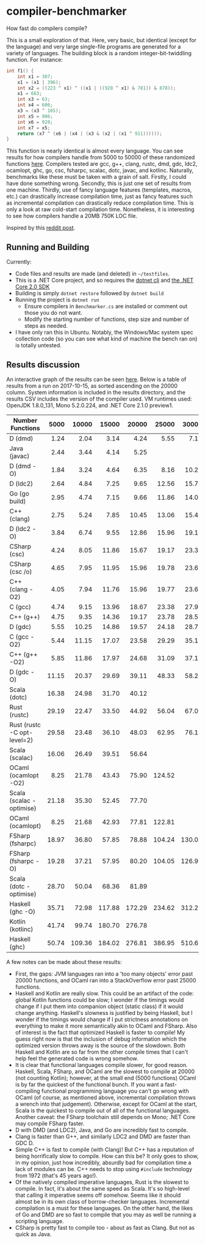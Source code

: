 # compiler-benchmarker

How fast do compilers compile?

This is a small exploration of that. Here, very basic, but identical (except for the language) and very large single-file programs are generated for a variety of languages. The building block is a random integer-bit-twiddling function. For instance:

```C
int f1() {
    int x1 = 307;
    x1 = (x1 | 396);
    int x2 = ((223 ^ x1) ^ ((x1 | ((928 ^ x1) & 781)) & 878));
    x1 = 663;
    int x3 = 63;
    int x4 = 606;
    x3 = (x3 ^ 165);
    int x5 = 906;
    int x6 = 920;
    int x7 = x5;
    return (x7 ^ (x6 | (x4 | (x3 & (x2 | (x1 ^ 911))))));
}
```

This function is nearly identical is almost every language. You can see results for how compilers handle from 5000 to 50000 of these randomized functions [here](https://johnsonaa.github.io/compiler-benchmarker/). Compilers tested are gcc, g++, clang, rustc, dmd, gdc, ldc2, ocamlopt, ghc, go, csc, fsharpc, scalac, dotc, javac, and kotlinc. Naturally, benchmarks like these must be taken with a grain of salt. Firstly, I could have done something wrong. Secondly, this is just one set of results from one machine. Thirdly,  use of fancy language features (templates, macros, etc.) can drastically increase compilation time, just as fancy features such as incremental compilation can drastically reduce compilation time. This is only a look at raw cold-start compilation time. Nonetheless, it is interesting to see how compilers handle a 20MB 750K LOC file.

Inspired by this [reddit post](https://www.reddit.com/r/rust/comments/55k577/rust_compilation_times_compared_to_c_d_go_pascal).

## Running and Building

Currently:
- Code files and results are made (and deleted) in `~/testfiles`.
- This is a .NET Core project, and so requires the [dotnet cli](https://docs.microsoft.com/en-us/dotnet/core/tools/?tabs=netcore2x) and [the .NET Core 2.0 SDK](https://www.microsoft.com/net/download/core)
- Building is simply `dotnet restore` followed by `dotnet build`
- Running the project is `dotnet run`
    - Ensure compilers in `Benchmarker.cs` are installed or comment out those you do not want.
    - Modify the starting number of functions, step size and number of steps as needed.
- I have only ran this in Ubuntu. Notably, the Windows/Mac system spec collection code (so you can see what kind of machine the bench ran on) is totally untested.

## Results discussion

An interactive graph of the results can be seen [here](https://johnsonaa.github.io/compiler-benchmarker/). Below is a table of results from a run on 2017-10-15, as sorted ascending on the 20000 column. System information is included in the results directory, and the results CSV includes the version of the compiler used. VM runtimes used: OpenJDK 1.8.0_131, Mono 5.2.0.224, and .NET Core 2.1.0 preview1.

| Number Functions             | 5000  | 10000  | 15000  | 20000  | 25000  | 30000  | 35000  | 40000  | 45000  | 50000   |
| ---                          | ---:  | ---:   | ---:   | ---:   | ---:   | ---:   | ---:   | ---:   | ---:   | ---:    |
|  D (dmd)                     | 1.24  | 2.04   | 3.14   | 4.24   | 5.55   | 7.15   | 8.96   | 11.06  | 13.67  | 16.88   |
|  Java (javac)                | 2.44  | 3.44   | 4.14   | 5.25   |        |        |        |        |        |         |
|  D (dmd -O)                  | 1.84  | 3.24   | 4.64   | 6.35   | 8.16   | 10.26  | 12.66  | 15.07  | 18.38  | 22.59   |
|  D (ldc2)                    | 2.64  | 4.84   | 7.25   | 9.65   | 12.56  | 15.77  | 18.87  | 22.49  | 25.79  | 30.61   |
|  Go (go build)               | 2.95  | 4.74   | 7.15   | 9.66   | 11.86  | 14.06  | 16.36  | 18.67  | 21.37  | 23.68   |
|  C++ (clang)                 | 2.75  | 5.24   | 7.85   | 10.45  | 13.06  | 15.46  | 18.07  | 20.87  | 23.38  | 25.990  |
|  D (ldc2 -O)                 | 3.84  | 6.74   | 9.55   | 12.86  | 15.96  | 19.17  | 22.98  | 26.59  | 31.19  | 35.110  |
|  CSharp (csc)                | 4.24  | 8.05   | 11.86  | 15.67  | 19.17  | 23.38  | 26.98  | 30.59  | 34.60  | 38.21   |
|  CSharp (csc /o)             | 4.65  | 7.95   | 11.95  | 15.96  | 19.78  | 23.68  | 27.58  | 31.49  | 34.91  | 38.81   |
|  C++ (clang -O2)             | 4.05  | 7.94   | 11.76  | 15.96  | 19.77  | 23.68  | 27.89  | 31.89  | 35.91  | 39.71   |
|  C (gcc)                     | 4.74  | 9.15   | 13.96  | 18.67  | 23.38  | 27.98  | 32.70  | 37.70  | 42.92  | 47.02   |
|  C++ (g++)                   | 4.75  | 9.35   | 14.36  | 19.17  | 23.78  | 28.59  | 33.50  | 38.30  | 43.02  | 48.03   |
|  D (gdc)                     | 5.55  | 10.25  | 14.86  | 19.57  | 24.18  | 28.79  | 33.69  | 38.40  | 43.02  | 47.72   |
|  C (gcc -O2)                 | 5.44  | 11.15  | 17.07  | 23.58  | 29.29  | 35.10  | 41.61  | 47.52  | 53.24  | 59.44   |
|  C++ (g++ -O2)               | 5.85  | 11.86  | 17.97  | 24.68  | 31.09  | 37.10  | 43.82  | 50.33  | 56.74  | 62.36   |
|  D (gdc -O)                  | 11.15 | 20.37  | 29.69  | 39.11  | 48.33  | 58.25  | 67.67  | 76.89  | 86.39  | 95.72   |
|  Scala (dotc)                | 16.38 | 24.98  | 31.70  | 40.12  |        |        |        |        |        |         |
|  Rust (rustc)                | 29.19 | 22.47  | 33.50  | 44.92  | 56.04  | 67.06  | 78.28  | 89.50  | 100.92 | 112.64  |
|  Rust (rustc -C opt-level=2) | 29.58 | 23.48  | 36.10  | 48.03  | 62.95  | 76.18  | 89.40  | 102.83 | 115.65 | 139.39  |
|  Scala (scalac)              | 16.06 | 26.49  | 39.51  | 56.64  |        |        |        |        |        |         |
|  OCaml (ocamlopt -O2)        | 8.25  | 21.78  | 43.43  | 75.90  | 124.52 |        |        |        |        |         |
|  Scala (scalac -optimise)    | 21.18 | 35.30  | 52.45  | 77.70  |        |        |        |        |        |         |
|  OCaml (ocamlopt)            | 8.25  | 21.68  | 42.93  | 77.81  | 122.81 |        |        |        |        |         |
|  FSharp (fsharpc)            | 18.97 | 36.80  | 57.85  | 78.88  | 104.24 | 130.00 | 158.86 | 183.81 | 216.74 | 248.16  |
|  FSharp (fsharpc -O)         | 19.28 | 37.21  | 57.95  | 80.20  | 104.05 | 126.97 | 158.97 | 187.12 | 222.90 | 252.76  |
|  Scala (dotc -optimise)      | 28.70 | 50.04  | 68.36  | 81.89  |        |        |        |        |        |         |
|  Haskell (ghc -O)            | 35.71 | 72.98  | 117.88 | 172.29 | 234.62 | 312.28 | 390.76 | 477.98 | 624.85 | 816.52  |
|  Kotlin (kotlinc)            | 41.74 | 99.74  | 180.70 | 276.78 |        |        |        |        |        |         |
|  Haskell (ghc)               | 50.74 | 109.36 | 184.02 | 276.81 | 386.95 | 510.61 | 651.76 | 811.97 | 1052.50| 1365.58 |

A few notes can be made about these results:

- First, the gaps: JVM languages ran into a 'too many objects' error past 20000 functions, and OCaml ran into a StackOverflow error past 25000 functions.
- Haskell and Kotlin are really slow. This could be an artifact of the code: global Kotlin functions could be slow; I wonder if the timings would change if I put them into companion object (static class) if it would change anything. Haskell's slowness is justified by being Haskell, but I wonder if the timings would change if I put strictness annotations on everything to make it more semantically akin to OCaml and FSharp. Also of interest is the fact that optimized Haskell is faster to compile! My guess right now is that the inclusion of debug information which the optimized version throws away is the source of the slowdown. Both Haskell and Kotlin are so far from the other compile times that I can't help feel the generated code is wrong somehow.
- It is clear that functional languages compile slower, for good reason. Haskell, Scala, FSharp, and OCaml are the slowest to compile at 20000 (not counting Kotlin); however, at the small end (5000 functions) OCaml is by far the quickest of the functional bunch. If you want a fast-compiling functional programming language you can't go wrong with OCaml (of course, as mentioned above, incremental compilation throws a wrench into that judgement). Otherwise, except for OCaml at the start, Scala is the quickest to compile out of all of the functional languages. Another caveat: the FSharp toolchain still depends on Mono; .NET Core may compile FSharp faster.
- D with DMD (and LDC2), Java, and Go are incredibly fast to compile.
- Clang is faster than G++, and similarly LDC2 and DMD are faster than GDC D.
- Simple C++ is fast to compile (with Clang)! But C++ has a reputation of being horrifically slow to compile. How can this be? It only goes to show, in my opinion, just how incredibly, absurdly bad for compilation time a lack of modules can be. C++ needs to stop using `#include` technology from 1972 (that's 45 years ago!).
- Of the natively compiled imperative languages, Rust is the slowest to compile. In fact, it's about the same speed as Scala. It's so high-level that calling it imperative seems off somehow. Seems like it should almost be in its own class of borrow-checker languages. Incremental compilation is a must for these languages. On the other hand, the likes of Go and DMD are so fast to compile that you may as well be running a scripting language.
- CSharp is pretty fast to compile too - about as fast as Clang. But not as quick as Java.



